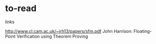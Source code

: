 # to-read
links


http://www.cl.cam.ac.uk/~jrh13/papers/sfm.pdf
John Harrison: Floating-Point Verification using Theorem Proving
